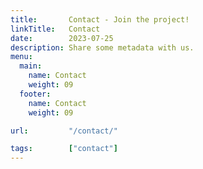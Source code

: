 ```yaml
---
title:       Contact - Join the project!
linkTitle:   Contact
date:        2023-07-25
description: Share some metadata with us.
menu:
  main:
    name: Contact
    weight: 09
  footer:
    name: Contact
    weight: 09

url:         "/contact/"

tags:        ["contact"]
---
```


<div>
<script charset="utf-8" type="text/javascript" src="//js-eu1.hsforms.net/forms/embed/v2.js"></script>
<script>
  hbspt.forms.create({
    region: "eu1",
    portalId: "26321893",
    formId: "f86605a5-fcbf-422f-95c3-7ae60c7a3235"
  });
</script>
</div>